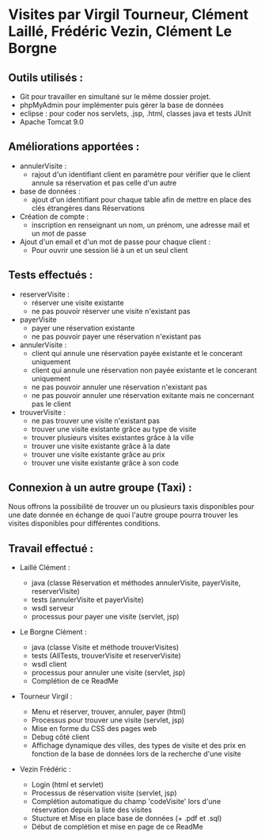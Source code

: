 # Visites par Virgil Tourneur, Clément Laillé, Frédéric Vezin, Clément Le Borgne

Outils utilisés : 
-
- Git pour travailler en simultané sur le même dossier projet.
- phpMyAdmin pour implémenter puis gérer la base de données
- eclipse : pour coder nos servlets, .jsp, .html, classes java et tests JUnit
- Apache Tomcat 9.0


Améliorations apportées :
-
- annulerVisite :
  - rajout d'un identifiant client en paramètre pour vérifier que le client annule sa réservation et pas celle d'un autre
- base de données :
  - ajout d'un identifiant pour chaque table afin de mettre en place des clés étrangères dans Réservations
- Création de compte :
  - inscription en renseignant un nom, un prénom, une adresse mail et un mot de passe
- Ajout d'un email et d'un mot de passe pour chaque client :
  - Pour ouvrir une session lié à un et un seul client


Tests effectués :
-
- reserverVisite :
  - réserver une visite existante
  - ne pas pouvoir réserver une visite n'existant pas
- payerVisite
  - payer une réservation existante
  - ne pas pouvoir payer une réservation n'existant pas
- annulerVisite :
  - client qui annule une réservation payée existante et le concerant uniquement
  - client qui annule une réservation non payée existante et le concerant uniquement
  - ne pas pouvoir annuler une réservation n'existant pas
  - ne pas pouvoir annuler une réservation exitante mais ne concernant pas le client
- trouverVisite :
  - ne pas trouver une visite n'existant pas
  - trouver une visite existante grâce au type de visite
  - trouver plusieurs visites existantes grâce à la ville
  - trouver une visite existante grâce à la date
  - trouver une visite existante grâce au prix
  - trouver une visite existante grâce à son code

Connexion à un autre groupe (Taxi) :
-
Nous offrons la possibilité de trouver un ou plusieurs taxis disponibles pour une date donnée en échange de quoi l'autre groupe pourra trouver les visites disponibles pour différentes conditions.

Travail effectué :
-
- Laillé Clément :
  - java (classe Réservation et méthodes annulerVisite, payerVisite, reserverVisite)
  - tests (annulerVisite et payerVisite)
  - wsdl serveur
  - processus pour payer une visite (servlet, jsp)

- Le Borgne Clément :
  - java (classe Visite et méthode trouverVisites)
  - tests (AllTests, trouverVisite et reserverVisite)
  - wsdl client
  - processus pour annuler une visite (servlet, jsp)
  - Complétion de ce ReadMe
  
- Tourneur Virgil :
  - Menu et réserver, trouver, annuler, payer (html)
  - Processus pour trouver une visite (servlet, jsp)
  - Mise en forme du CSS des pages web
  - Debug côté client
  - Affichage dynamique des villes, des types de visite et des prix en fonction de la base de données lors de la recherche d'une visite

- Vezin Frédéric :
  - Login (html et servlet)
  - Processus de réservation visite (servlet, jsp)
  - Complétion automatique du champ 'codeVisite' lors d'une réservation depuis la liste des visites
  - Stucture et Mise en place base de données (+ .pdf et .sql)
  - Début de complétion et mise en page de ce ReadMe
